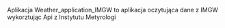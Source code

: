 Aplikacja Weather_application_IMGW to aplikacja oczytująca dane z IMGW wykorztując Api z Instytutu Metyrologi 
